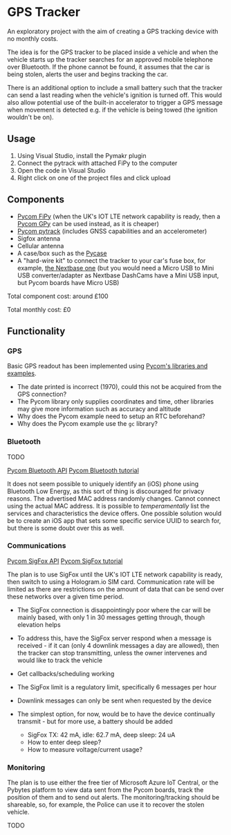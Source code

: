 # GPS Tracker

An exploratory project with the aim of creating a GPS tracking device with no monthly costs. 

The idea is for the GPS tracker to be placed inside a vehicle and when the vehicle starts up the tracker searches for an approved mobile telephone over Bluetooth. If the phone cannot be found, it assumes that the car is being stolen, alerts the user and begins tracking the car.

There is an additional option to include a small battery such that the tracker can send a last reading when the vehicle's ignition is turned off. This would also allow potential use of the built-in accelerator to trigger a GPS message when movement is detected e.g. if the vehicle is being towed (the ignition wouldn't be on).

## Usage
1. Using Visual Studio, install the Pymakr plugin
2. Connect the pytrack with attached FiPy to the computer
3. Open the code in Visual Studio
4. Right click on one of the project files and click upload

## Components
* [Pycom FiPy](https://pycom.io/product/fipy/) (when the UK's IOT LTE network capability is ready, then a [Pycom GPy](https://pycom.io/product/gpy/) can be used instead, as it is cheaper)
* [Pycom pytrack](https://pycom.io/product/pytrack/) (includes GNSS capabilities and an accelerometer)
* Sigfox antenna
* Cellular antenna
* A case/box such as the [Pycase](https://pycom.io/product/pycase-clear/)
* A "hard-wire kit" to connect the tracker to your car's fuse box, for example, [the Nextbase one](https://www.amazon.co.uk/Nextbase-Camera-Hard-Wire-Kit/dp/B00XHYSQAC) (but you would need a Micro USB to Mini USB converter/adapter as Nextbase DashCams have a Mini USB input, but Pycom boards have Micro USB)

Total component cost: around £100

Total monthly cost: £0

## Functionality
### GPS
Basic GPS readout has been implemented using [Pycom's libraries and examples](https://github.com/pycom/pycom-libraries/tree/master/pytrack).

- The date printed is incorrect (1970), could this not be acquired from the GPS connection?
- The Pycom library only supplies coordinates and time, other libraries may give more information such as accuracy and altitude
- Why does the Pycom example need to setup an RTC beforehand?
- Why does the Pycom example use the `gc` library?

### Bluetooth
TODO

[Pycom Bluetooth API](https://docs.pycom.io/firmwareapi/pycom/network/bluetooth/)
[Pycom Bluetooth tutorial](https://docs.pycom.io/tutorials/all/ble.html)

It does not seem possible to uniquely identify an (iOS) phone using Bluetooth Low Energy, as this sort of thing is discouraged for privacy reasons. The advertised MAC address randomly changes. Cannot connect using the actual MAC address. It is possible to *temperamentally* list the services and characteristics the device offers. One possible solution would be to create an iOS app that sets some specific service UUID to search for, but there is some doubt over this as well.

### Communications

[Pycom SigFox API](https://docs.pycom.io/firmwareapi/pycom/network/sigfox.html)
[Pycom SigFox tutorial](https://docs.pycom.io/tutorials/sigfox.html)

The plan is to use SigFox until the UK's IOT LTE network capability is ready, then switch to using a Hologram.io SIM card. Communication rate will be limited as there are restrictions on the amount of data that can be send over these networks over a given time period. 

- The SigFox connection is disappointingly poor where the car will be mainly based, with only 1 in 30 messages getting through, though elevation helps
- To address this, have the SigFox server respond when a message is received - if it can (only 4 downlink messages a day are allowed), then the tracker can stop transmitting, unless the owner intervenes and would like to track the vehicle
- Get callbacks/scheduling working

- The SigFox limit is a regulatory limit, specifically 6 messages per hour
- Downlink messages can only be sent when requested by the device
- The simplest option, for now, would be to have the device continually transmit - but for more use, a battery should be added
  - SigFox TX: 42 mA, idle: 62.7 mA, deep sleep: 24 uA
  - How to enter deep sleep?
  - How to measure voltage/current usage?

### Monitoring
The plan is to use either the free tier of Microsoft Azure IoT Central, or the Pybytes platform to view data sent from the Pycom boards, track the position of them and to send out alerts. The monitoring/tracking should be shareable, so, for example, the Police can use it to recover the stolen vehicle. 

TODO
